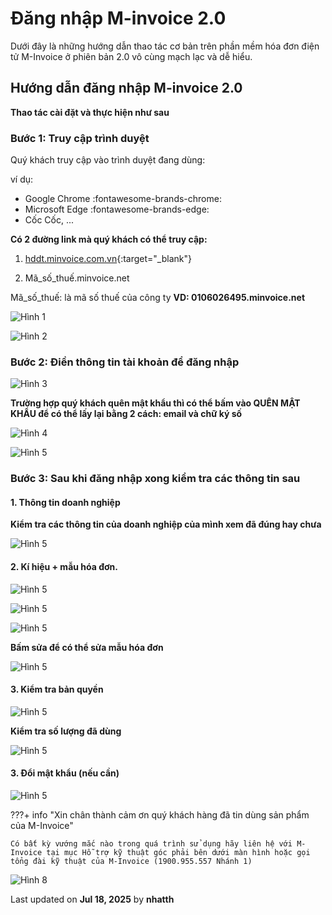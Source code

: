 # **Đăng nhập M-invoice 2.0**

Dưới đây là những hướng dẫn thao tác cơ bản trên phần mềm hóa đơn điện tử M-Invoice ở phiên bản 2.0 vô cùng mạch lạc và dễ hiểu.

## **Hướng dẫn đăng nhập M-invoice 2.0**

**Thao tác cài đặt và thực hiện như sau**

### **Bước 1: Truy cập trình duyệt**

Quý khách truy cập vào trình duyệt đang dùng:

ví dụ:

- Google Chrome
  :fontawesome-brands-chrome:
- Microsoft Edge
  :fontawesome-brands-edge:
- Cốc Cốc, ...

**Có 2 đường link mà quý khách có thể truy cập:**

1.  [hddt.minvoice.com.vn](https://hddt.minvoice.com.vn/){:target="\_blank"}

2.  Mã_số_thuế.minvoice.net

Mã_số_thuế: là mã số thuế của công ty
**VD: 0106026495.minvoice.net**

![Hình 1](../../assets/images/invoice2/2.0_dang-nhap_1.png "Hãy bấm vào để xem rõ hơn")

![Hình 2](../../assets/images/invoice2/2.0_dang-nhap_2.png "Hãy bấm vào để xem rõ hơn")

### **Bước 2: Điền thông tin tài khoản để đăng nhập**

![Hình 3](../../assets/images/invoice2/2.0_dang-nhap_3.png "Hãy bấm vào để xem rõ hơn")

**Trường hợp quý khách quên mật khẩu thì có thể bấm vào QUÊN MẬT KHẨU để có thể lấy lại bằng 2 cách: email và chữ ký số**

![Hình 4](../../assets/images/invoice2/2.0_dang-nhap_4.png "Hãy bấm vào để xem rõ hơn")

![Hình 5](../../assets/images/invoice2/2.0_dang-nhap_5.png "Hãy bấm vào để xem rõ hơn")

### **Bước 3: Sau khi đăng nhập xong kiểm tra các thông tin sau**

#### **1. Thông tin doanh nghiệp**

**Kiểm tra các thông tin của doanh nghiệp của mình xem đã đúng hay chưa**

![Hình 5](../../assets/images/invoice2/2.0_dang-nhap_6.png "Hãy bấm vào để xem rõ hơn")

#### **2. Kí hiệu + mẫu hóa đơn.**

![Hình 5](../../assets/images/invoice2/2.0_dang-nhap_7.png "Hãy bấm vào để xem rõ hơn")

![Hình 5](../../assets/images/invoice2/2.0_dang-nhap_8.png "Hãy bấm vào để xem rõ hơn")

![Hình 5](../../assets/images/invoice2/2.0_dang-nhap_9.png "Hãy bấm vào để xem rõ hơn")

**Bấm sửa để có thể sửa mẫu hóa đơn**

![Hình 5](../../assets/images/invoice2/2.0_dang-nhap_10.png "Hãy bấm vào để xem rõ hơn")

#### **3. Kiểm tra bản quyền**

![Hình 5](../../assets/images/invoice2/2.0_dang-nhap_11.png "Hãy bấm vào để xem rõ hơn")

**Kiểm tra số lượng đã dùng**

![Hình 5](../../assets/images/invoice2/2.0_dang-nhap_12.png "Hãy bấm vào để xem rõ hơn")

#### **3. Đổi mật khẩu (nếu cần)**

![Hình 5](../../assets/images/invoice2/2.0_dang-nhap_13.png "Hãy bấm vào để xem rõ hơn")

???+ info "Xin chân thành cảm ơn quý khách hàng đã tin dùng sản phẩm của M-Invoice"

    Có bất kỳ vướng mắc nào trong quá trình sử dụng hãy liên hệ với M-Invoice tại mục Hỗ trợ kỹ thuật góc phải bên dưới màn hình hoặc gọi tổng đài kỹ thuật của M-Invoice (1900.955.557 Nhánh 1)

![Hình 8](../../assets/images/invoice2/hotro.png "Hãy bấm vào để xem rõ hơn")

<div class="last-updated">Last updated on <strong>Jul 18, 2025</strong> by <strong>nhatth</strong></div>
